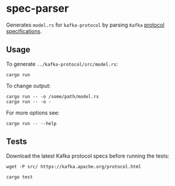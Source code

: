 # spec-parser

Generates `model.rs` for `kafka-protocol` by parsing `Kafka` [protocol specifications](https://kafka.apache.org/protocol.html).

## Usage

To generate `../kafka-protocol/src/model.rs`:

``` shell
cargo run
```

To change output:

``` shell
cargo run -- -o /some/path/model.rs
cargo run -- -o -
```

For more options see:

``` shell
cargo run -- --help
```

## Tests

Download the latest Kafka protocol specs before running the tests:

``` shell
wget -P src/ https://kafka.apache.org/protocol.html

cargo test
```
